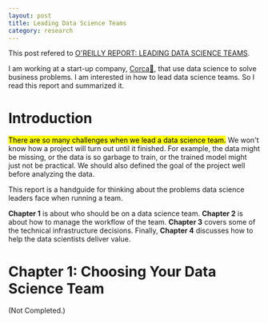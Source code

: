 ```yaml
---
layout: post
title: Leading Data Science Teams
category: research
---
```


This post refered to [O'REILLY REPORT: LEADING DATA SCIENCE TEAMS](https://saturncloud.io/get-content/oreilly-report-leading-data-science-teams/).

I am working at a start-up company, [Corca🐋](https://www.corca.ai/), that use data science to solve business problems. I am interested in how to lead data science teams. So I read this report and summarized it.

# Introduction

<mark>There are so many challenges when we lead a data science team.</mark> We won't know how a project will turn out until it finished. For example, the data might be missing, or the data is so garbage to train, or the trained model might just not be practical. We should also defined the goal of the project well before analyzing the data.

This report is a handguide for thinking about the problems data science leaders face when running a team.

<strong>Chapter 1</strong> is about who should be on a data science team. <strong>Chapter 2</strong> is about how to manage the workflow of the team. <strong>Chapter 3</strong> covers some of the technical infrastructure decisions. Finally, <strong>Chapter 4</strong> discusses how to help the data scientists deliver value.

# Chapter 1: Choosing Your Data Science Team

(Not Completed.)